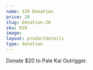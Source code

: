 ```yaml
---
name: $20 Donation
price: 20
slug: donation-20
sku: D20
image: 
layout: productdetails
type: donation
---
```

Donate $20 to Pale Kai Outrigger.
